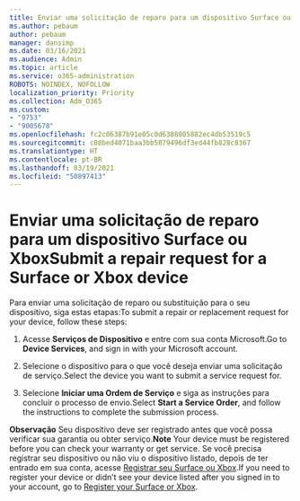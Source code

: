 ```yaml
---
title: Enviar uma solicitação de reparo para um dispositivo Surface ou Xbox
ms.author: pebaum
author: pebaum
manager: dansimp
ms.date: 03/16/2021
ms.audience: Admin
ms.topic: article
ms.service: o365-administration
ROBOTS: NOINDEX, NOFOLLOW
localization_priority: Priority
ms.collection: Adm_O365
ms.custom:
- "9753"
- "9005678"
ms.openlocfilehash: fc2c06387b91e05c0d6308805882ec4db53519c5
ms.sourcegitcommit: c08bed4071baa3bb5879496df3ed44fb828c8367
ms.translationtype: HT
ms.contentlocale: pt-BR
ms.lasthandoff: 03/19/2021
ms.locfileid: "50897413"
---
```

# <a name="submit-a-repair-request-for-a-surface-or-xbox-device"></a><span data-ttu-id="a3f75-102">Enviar uma solicitação de reparo para um dispositivo Surface ou Xbox</span><span class="sxs-lookup"><span data-stu-id="a3f75-102">Submit a repair request for a Surface or Xbox device</span></span>

<span data-ttu-id="a3f75-103">Para enviar uma solicitação de reparo ou substituição para o seu dispositivo, siga estas etapas:</span><span class="sxs-lookup"><span data-stu-id="a3f75-103">To submit a repair or replacement request for your device, follow these steps:</span></span>

1. <span data-ttu-id="a3f75-104">Acesse **Serviços de Dispositivo** e entre com sua conta Microsoft.</span><span class="sxs-lookup"><span data-stu-id="a3f75-104">Go to **Device Services**, and sign in with your Microsoft account.</span></span>

2. <span data-ttu-id="a3f75-105">Selecione o dispositivo para o que você deseja enviar uma solicitação de serviço.</span><span class="sxs-lookup"><span data-stu-id="a3f75-105">Select the device you want to submit a service request for.</span></span>

3. <span data-ttu-id="a3f75-106">Selecione **Iniciar uma Ordem de Serviço** e siga as instruções para concluir o processo de envio.</span><span class="sxs-lookup"><span data-stu-id="a3f75-106">Select **Start a Service Order**, and follow the instructions to complete the submission process.</span></span>

<span data-ttu-id="a3f75-107">**Observação** Seu dispositivo deve ser registrado antes que você possa verificar sua garantia ou obter serviço.</span><span class="sxs-lookup"><span data-stu-id="a3f75-107">**Note** Your device must be registered before you can check your warranty or get service.</span></span> <span data-ttu-id="a3f75-108">Se você precisa registrar seu dispositivo ou não viu o dispositivo listado, depois de ter entrado em sua conta, acesse [Registrar seu Surface ou Xbox](https://support.microsoft.com/surface/register-your-surface-or-xbox-fd7d73f8-b0e6-c9fa-e83b-0b64652e2376).</span><span class="sxs-lookup"><span data-stu-id="a3f75-108">If you need to register your device or didn’t see your device listed after you signed in to your account, go to [Register your Surface or Xbox](https://support.microsoft.com/surface/register-your-surface-or-xbox-fd7d73f8-b0e6-c9fa-e83b-0b64652e2376).</span></span>